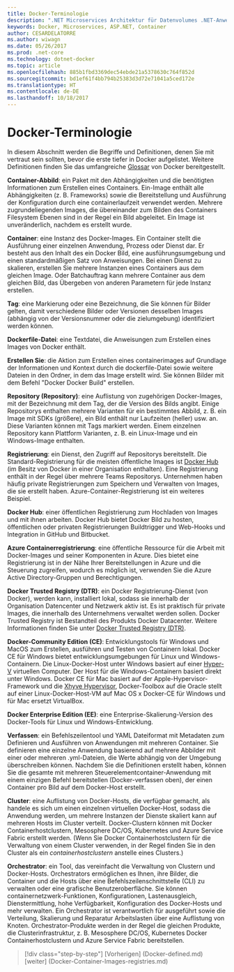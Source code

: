 ```yaml
---
title: Docker-Terminologie
description: ".NET Microservices Architektur für Datenvolumes .NET-Anwendungen | Docker-Terminologie"
keywords: Docker, Microservices, ASP.NET, Container
author: CESARDELATORRE
ms.author: wiwagn
ms.date: 05/26/2017
ms.prod: .net-core
ms.technology: dotnet-docker
ms.topic: article
ms.openlocfilehash: 885b1fbd3369dec54ebde21a5378630c764f852d
ms.sourcegitcommit: bd1ef61f4bb794b25383d3d72e71041a5ced172e
ms.translationtype: HT
ms.contentlocale: de-DE
ms.lasthandoff: 10/18/2017
---
```

# <a name="docker-terminology"></a>Docker-Terminologie

In diesem Abschnitt werden die Begriffe und Definitionen, denen Sie mit vertraut sein sollten, bevor die erste tiefer in Docker aufgelistet. Weitere Definitionen finden Sie das umfangreiche [Glossar](https://docs.docker.com/v1.11/engine/reference/glossary/) von Docker bereitgestellt.

**Container-Abbild**: ein Paket mit den Abhängigkeiten und die benötigten Informationen zum Erstellen eines Containers. Ein-Image enthält alle Abhängigkeiten (z. B. Frameworks) sowie die Bereitstellung und Ausführung der Konfiguration durch eine containerlaufzeit verwendet werden. Mehrere zugrundeliegenden Images, die übereinander zum Bilden des Containers Filesystem Ebenen sind in der Regel ein Bild abgeleitet. Ein Image ist unveränderlich, nachdem es erstellt wurde.

**Container**: eine Instanz des Docker-Images. Ein Container stellt die Ausführung einer einzelnen Anwendung, Prozess oder Dienst dar. Er besteht aus den Inhalt des ein Docker Bild, eine ausführungsumgebung und einen standardmäßigen Satz von Anweisungen. Bei einen Dienst zu skalieren, erstellen Sie mehrere Instanzen eines Containers aus dem gleichen Image. Oder Batchauftrag kann mehrere Container aus dem gleichen Bild, das Übergeben von anderen Parametern für jede Instanz erstellen.

**Tag**: eine Markierung oder eine Bezeichnung, die Sie können für Bilder gelten, damit verschiedene Bilder oder Versionen desselben Images (abhängig von der Versionsnummer oder die zielumgebung) identifiziert werden können.

**Dockerfile-Datei**: eine Textdatei, die Anweisungen zum Erstellen eines Images von Docker enthält.

**Erstellen Sie**: die Aktion zum Erstellen eines containerimages auf Grundlage der Informationen und Kontext durch die dockerfile-Datei sowie weitere Dateien in den Ordner, in dem das Image erstellt wird. Sie können Bilder mit dem Befehl "Docker Docker Build" erstellen.

**Repository (Repository)**: eine Auflistung von zugehörigen Docker-Images, mit der Bezeichnung mit dem Tag, der die Version des Bilds angibt. Einige Repositorys enthalten mehrere Varianten für ein bestimmtes Abbild, z. B. ein Image mit SDKs (größere), ein Bild enthält nur Laufzeiten (heller) usw. an. Diese Varianten können mit Tags markiert werden. Einem einzelnen Repository kann Plattform Varianten, z. B. ein Linux-Image und ein Windows-Image enthalten.

**Registrierung**: ein Dienst, den Zugriff auf Repositorys bereitstellt. Die Standard-Registrierung für die meisten öffentliche Images ist [Docker Hub](https://hub.docker.com/) (im Besitz von Docker in einer Organisation enthalten). Eine Registrierung enthält in der Regel über mehrere Teams Repositorys. Unternehmen haben häufig private Registrierungen zum Speichern und Verwalten von Images, die sie erstellt haben. Azure-Container-Registrierung ist ein weiteres Beispiel.

**Docker Hub**: einer öffentlichen Registrierung zum Hochladen von Images und mit ihnen arbeiten. Docker Hub bietet Docker Bild zu hosten, öffentlichen oder privaten Registrierungen Buildtrigger und Web-Hooks und Integration in GitHub und Bitbucket.

**Azure Containerregistrierung**: eine öffentliche Ressource für die Arbeit mit Docker-Images und seiner Komponenten in Azure. Dies bietet eine Registrierung ist in der Nähe Ihrer Bereitstellungen in Azure und die Steuerung zugreifen, wodurch es möglich ist, verwenden Sie die Azure Active Directory-Gruppen und Berechtigungen.

**Docker Trusted Registry (DTR)**: ein Docker Registrierung-Dienst (von Docker), werden kann, installiert lokal, sodass sie innerhalb der Organisation Datencenter und Netzwerk aktiv ist. Es ist praktisch für private Images, die innerhalb des Unternehmens verwaltet werden sollen. Docker Trusted Registry ist Bestandteil des Produkts Docker Datacenter. Weitere Informationen finden Sie unter [Docker Trusted Registry (DTR)](https://docs.docker.com/docker-trusted-registry/overview/).

**Docker-Community Edition (CE)**: Entwicklungstools für Windows und MacOS zum Erstellen, ausführen und Testen von Containern lokal. Docker CE für Windows bietet entwicklungsumgebungen für Linux und Windows-Containern. Die Linux-Docker-Host unter Windows basiert auf einer [Hyper-V](https://www.microsoft.com/en-us/server-cloud/solutions/virtualization.aspx) virtuellen Computer. Der Host für die Windows-Containern basiert direkt unter Windows. Docker CE für Mac basiert auf der Apple-Hypervisor-Framework und die [Xhyve Hypervisor](https://github.com/mist64/xhyve), Docker-Toolbox auf die Oracle stellt auf einer Linux-Docker-Host-VM auf Mac OS x Docker-CE für Windows und für Mac ersetzt VirtualBox.

**Docker Enterprise Edition (EE)**: eine Enterprise-Skalierung-Version des Docker-Tools für Linux und Windows-Entwicklung.

**Verfassen**: ein Befehlszeilentool und YAML Dateiformat mit Metadaten zum Definieren und Ausführen von Anwendungen mit mehreren Container. Sie definieren eine einzelne Anwendung basierend auf mehrere Abbilder mit einer oder mehreren .yml-Dateien, die Werte abhängig von der Umgebung überschreiben können. Nachdem Sie die Definitionen erstellt haben, können Sie die gesamte mit mehreren Steuerelementcontainer-Anwendung mit einem einzigen Befehl bereitstellen (Docker-verfassen oben), der einen Container pro Bild auf dem Docker-Host erstellt.

**Cluster**: eine Auflistung von Docker-Hosts, die verfügbar gemacht, als handele es sich um einen einzelnen virtuellen Docker-Host, sodass die Anwendung werden, um mehrere Instanzen der Dienste skaliert kann auf mehreren Hosts im Cluster verteilt. Docker-Clustern können mit Docker Containerhostclustern, Mesosphere DC/OS, Kubernetes und Azure Service Fabric erstellt werden. (Wenn Sie Docker Containerhostclustern für die Verwaltung von einem Cluster verwenden, in der Regel finden Sie in den Cluster als ein *containerhostclustern* anstelle eines Clusters.)

**Orchestrator**: ein Tool, das vereinfacht die Verwaltung von Clustern und Docker-Hosts. Orchestrators ermöglichen es Ihnen, ihre Bilder, die Container und die Hosts über eine Befehlszeilenschnittstelle (CLI) zu verwalten oder eine grafische Benutzeroberfläche. Sie können containernetzwerk-Funktionen, Konfigurationen, Lastenausgleich, Dienstermittlung, hohe Verfügbarkeit, Konfiguration des Docker-Hosts und mehr verwalten. Ein Orchestrator ist verantwortlich für ausgeführt sowie die Verteilung, Skalierung und Reparatur Arbeitslasten über eine Auflistung von Knoten. Orchestrator-Produkte werden in der Regel die gleichen Produkte, die Clusterinfrastruktur, z. B. Mesosphere DC/OS, Kubernetes Docker Containerhostclustern und Azure Service Fabric bereitstellen.


>[!div class="step-by-step"]
[Vorherigen] (Docker-defined.md) [weiter] (Docker-Container-Images-registries.md)
